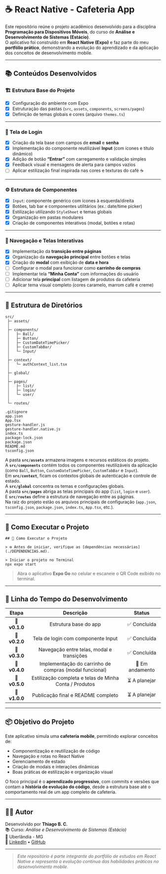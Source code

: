 # ☕ React Native - Cafeteria App

Este repositório reúne o projeto acadêmico desenvolvido para a disciplina **Programação para Dispositivos Móveis**, do curso de **Análise e Desenvolvimento de Sistemas (Estácio)**.  
O aplicativo foi construído em **React Native (Expo)** e faz parte do meu **portfólio prático**, demonstrando a evolução do aprendizado e da aplicação dos conceitos de desenvolvimento mobile.

---

## 📚 Conteúdos Desenvolvidos

### 🏗️ Estrutura Base do Projeto
- [x] Configuração do ambiente com Expo  
- [x] Estruturação das pastas (`src`, `assets`, `components`, `screens/pages`)  
- [x] Definição de temas globais e cores (arquivo `themes.ts`)  

---

### 🔐 Tela de Login
- [x] Criação da tela base com campos de **email** e **senha**  
- [x] Implementação do componente reutilizável **Input** (com ícones e título dinâmico)  
- [x] Adição de botão **“Entrar”** com carregamento e validação simples  
- [x] Feedback visual e mensagens de alerta para campos vazios  
- [ ] Aplicar estilização final inspirada nas cores e texturas do café ☕  

---

### ⚙️ Estrutura de Componentes
- [x] `Input`: componente genérico com ícones à esquerda/direita  
- [x] Botões, tab bar e componentes utilitários (ex.: date/time picker)  
- [x] Estilização utilizando `StyleSheet` e temas globais  
- [x] Organização em pastas modulares  
- [x] Criação de componentes interativos (modal, botões e rotas)  

---

### 🔄 Navegação e Telas Interativas
- [x] Implementação da **transição entre páginas**  
- [x] Organização da **navegação principal** entre botões e telas  
- [x] Criação do **modal** com exibição de **data e hora**  
- [ ] Configurar o modal para funcionar como **carrinho de compras**  
- [ ] Implementar tela **“Minha Conta”** com informações do usuário  
- [ ] Adicionar tela **principal** com listagem de produtos da cafeteria  
- [ ] Aplicar tema visual completo (cores caramelo, marrom café e creme)  

---

## 🧭 Estrutura de Diretórios

```
src/
 ├─ assets/
 │
 ├─ components/
 │   ├─ Ball/
 │   ├─ Button/
 │   ├─ CustomDateTimePicker/
 │   ├─ CustomTabBar/
 │   └─ Input/
 │
 ├─ context/
 │   └─ authContext_list.tsx
 │
 ├─ global/
 │
 ├─ pages/
 │   ├─ list/
 │   ├─ login/
 │   └─ user/
 │
 └─ routes/

.gitignore
app.json
App.tsx
gesture-handler.js
gesture-handler.native.js
index.ts
package-lock.json
package.json
README.md
tsconfig.json
```

A pasta **`src/assets`** armazena imagens e recursos estáticos do projeto.  
A **`src/components`** contém todos os componentes reutilizáveis da aplicação (como `Ball`, `Button`, `CustomDateTimePicker`, `CustomTabBar` e `Input`).  
Em **`src/context`**, ficam os contextos globais de autenticação e controle de estado.  
A **`src/global`** concentra os temas e configurações globais.  
A pasta **`src/pages`** abriga as telas principais do app (`list`, `login` e `user`).  
E **`src/routes`** define a estrutura de navegação entre as páginas.  
Na raiz do projeto estão os arquivos principais de configuração (`app.json`, `tsconfig.json`, `package.json`, `index.ts`, `App.tsx`, etc.).

---

## 🚀 Como Executar o Projeto

```
## 🚀 Como Executar o Projeto

> ⚙️ Antes de iniciar, verifique as [dependências necessárias](./DEPENDENCIAS.md).

> Iniciar o projeto no Terminal
npx expo start
```

> Abra o aplicativo **Expo Go** no celular e escaneie o QR Code exibido no terminal.

---

## 📆 Linha do Tempo do Desenvolvimento

| Etapa | Descrição | Status |
|:------:|:----------------------------------------------:|:---------------:|
| 🧱 **v0.1.0** | Estrutura base do app | ✅ Concluída |
| 🔐 **v0.2.0** | Tela de login com componente Input | ✅ Concluída |
| 🔄 **v0.3.0** | Navegação entre telas, modal e transições | ✅ Concluída |
| 🛒 **v0.4.0** | Implementação do carrinho de compras (modal funcional) | 🚧 Em andamento |
| 🎨 **v0.5.0** | Estilização completa e telas de Minha Conta / Produtos | ⏳ A planejar |
| 📱 **v1.0.0** | Publicação final e README completo | ⏳ A planejar |

---

## 📦 Objetivo do Projeto
Este aplicativo simula uma **cafeteria mobile**, permitindo explorar conceitos de:
- Componentização e reutilização de código  
- Navegação e rotas no React Native  
- Gerenciamento de estado  
- Criação de modais e interações dinâmicas  
- Boas práticas de estilização e organização visual  

O foco principal é o **aprendizado progressivo**, com commits e versões que contam a **história de evolução do código**, desde a estrutura base até o comportamento real de um app completo de cafeteria.

---

## 👨‍💻 Autor
Desenvolvido por **Thiago B. C.**  
📚 Curso: *Análise e Desenvolvimento de Sistemas (Estácio)*  
📍 Uberlândia - MG  
🔗 [LinkedIn](https://www.linkedin.com/in/thiiagobc/) • [GitHub](https://github.com/thiiagobc)

---

> *Este repositório é parte integrante do portfólio de estudos em React Native e representa a evolução contínua das habilidades práticas no desenvolvimento mobile.*
